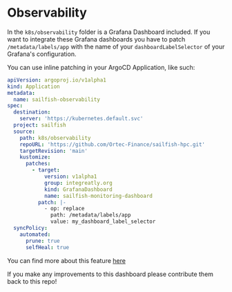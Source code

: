 # Observability

In the `k8s/observability` folder is a Grafana Dashboard included.
If you want to integrate these Grafana dashboards you have to patch `/metadata/labels/app` with the name of your `dashboardLabelSelector` of your Grafana's configuration.

You can use inline patching in your ArgoCD Application, like such:

```yaml
apiVersion: argoproj.io/v1alpha1
kind: Application
metadata:
  name: sailfish-observability
spec:
  destination:
    server: 'https://kubernetes.default.svc'
  project: sailfish
  source:
    path: k8s/observability
    repoURL: 'https://github.com/Ortec-Finance/sailfish-hpc.git'
    targetRevision: 'main'
    kustomize:
      patches:
        - target:
            version: v1alpha1
            group: integreatly.org
            kind: GrafanaDashboard
            name: sailfish-monitoring-dashboard
          patch: |-
            - op: replace
              path: /metadata/labels/app
              value: my_dashboard_label_selector
  syncPolicy:
    automated:
      prune: true
      selfHeal: true
```
You can find more about this feature [here](https://argo-cd.readthedocs.io/en/stable/user-guide/kustomize/)

If you make any improvements to this dashboard please contribute them back to this repo!